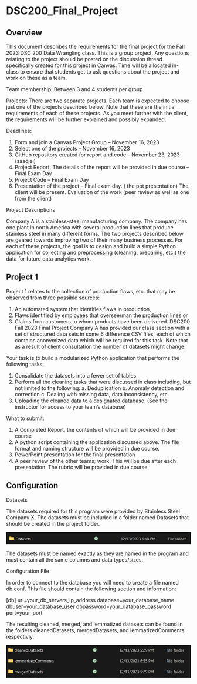 # DSC200_Final_Project

## Overview


This document describes the requirements for the final project for the Fall 2023 DSC 200 Data
Wrangling class. This is a group project. Any questions relating to the project should be posted
on the discussion thread specifically created for this project in Canvas.
Time will be allocated in-class to ensure that students get to ask questions about the project
and work on these as a team.


Team membership: Between 3 and 4 students per group

Projects: There are two separate projects. Each team is expected to choose just one of the
projects described below. Note that these are the initial requirements of each of these projects.
As you meet further with the client, the requirements will be further explained and possibly
expanded.


Deadlines:

1. Form and join a Canvas Project Group – November 16, 2023
2. Select one of the projects – November 16, 2023
3. GitHub repository created for report and code – November 23, 2023 (saadjei)
4. Project Report. The details of the report will be provided in due course – Final Exam Day
5. Project Code – Final Exam Day
6. Presentation of the project – Final exam day. ( the ppt presentation) The client will be
present. Evaluation of the work (peer review as well as one from the client)


Project Descriptions

Company A is a stainless-steel manufacturing company. The company has one plant in north
America with several production lines that produce stainless steel in many different forms. The
two projects described below are geared towards improving two of their many business
processes. For each of these projects, the goal is to design and build a simple Python
application for collecting and preprocessing (cleaning, preparing, etc.) the data for future data
analytics work.


## Project 1


Project 1 relates to the collection of production flaws, etc. that may be observed from three
possible sources:


1. An automated system that identifies flaws in production,
2. Flaws identified by employees that oversee/man the production lines or
3. Claims from customers to whom products have been delivered.
DSC200 Fall 2023 Final Project
Company A has provided our class section with a set of structured data sets in some 6
difference CSV files, each of which contains anonymized data which will be required for this
task. Note that as a result of client consultation the number of datasets might change.


Your task is to build a modularized Python application that performs the following tasks:

1. Consolidate the datasets into a fewer set of tables
2. Perform all the cleaning tasks that were discussed in class including, but not limited to
the following:
a. Deduplication
b. Anomaly detection and correction
c. Dealing with missing data, data inconsistency, etc.
3. Uploading the cleaned data to a designated database. (See the instructor for access to
your team’s database)


What to submit:

1. A Completed Report, the contents of which will be provided in due course
2. A python script containing the application discussed above. The file format and naming
structure will be provided in due course.
3. PowerPoint presentation for the final presentation
4. A peer review of the other teams; work. This will be due after each presentation. The
rubric will be provided in due course

## Configuration

Datasets

The datasets required for this program were provided by Stainless Steel Company X. The 
datasets must be included in a folder named Datasets that should be created in the project 
folder.

![Image of Datasets Folder](image.png)

The datasets must be named exactly as they are named in the program and must contain all the
same columns and data types/sizes.


Configuration File

In order to connect to the database you will need to create a file named db.conf. This file
should contain the following section and information:

[db]
url=your_db_servers_ip_address
database=your_database_name
dbuser=your_database_user
dbpassword=your_database_password
port=your_port

The resulting cleaned, merged, and lemmatized datasets can be found in the folders 
cleanedDatasets, mergedDatasets, and lemmatizedComments respectivly.

![Image of Resulting Folders](image-1.png)